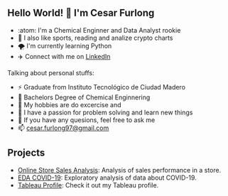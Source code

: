 ## Hello World! 👋 I'm Cesar Furlong

<!--
**CesarFurlong/CesarFurlong** is a ✨ _special_ ✨ repository because its `README.md` (this file) appears on your GitHub profile.

Here are some ideas to get you started:

- 🔭 I’m currently working on ...
- 🌱 I’m currently learning ...
- 👯 I’m looking to collaborate on ...
- 🤔 I’m looking for help with ...
- 💬 Ask me about ...
- 📫 How to reach me: ...
- 😄 Pronouns: ...
- ⚡ Fun fact: ...
-->
- :atom: I'm a Chemical Enginner and Data Analyst rookie
- 👊 I also like sports, reading and analize crypto charts
- 🌪️ I'm currently learning Python
- ✈️ Connect with me on [LinkedIn](https://www.linkedin.com/in/cesarfurlong/)

Talking about personal stuffs:
- ⚡ Graduate from Instituto Tecnológico de Ciudad Madero
- 🌱 Bachelors Degree of Chemical Enginnering
- 🔭 My hobbies are do excercise and 
- 🤯 I have a passion for problem solving and learn new things
- 💬 If you have any quesions, feel free to ask me
- 📫 cesar.furlong97@gmail.com 

## Projects
- [Online Store Sales Analysis](https://github.com/CesarFurlong/Online-Store-Sales-Analysis): Analysis of sales performance in a store. 
- [EDA COVID-19](https://github.com/CesarFurlong/Portfolio-Projects/blob/main/COVID-19%20Project%20-%20Data%20Exploration%20in%20SQL.sql): Exploratory analysis of data about COVID-19.
- [Tableau Profile](https://public.tableau.com/app/profile/cesarfurlong): Check it out my Tableau profile.
